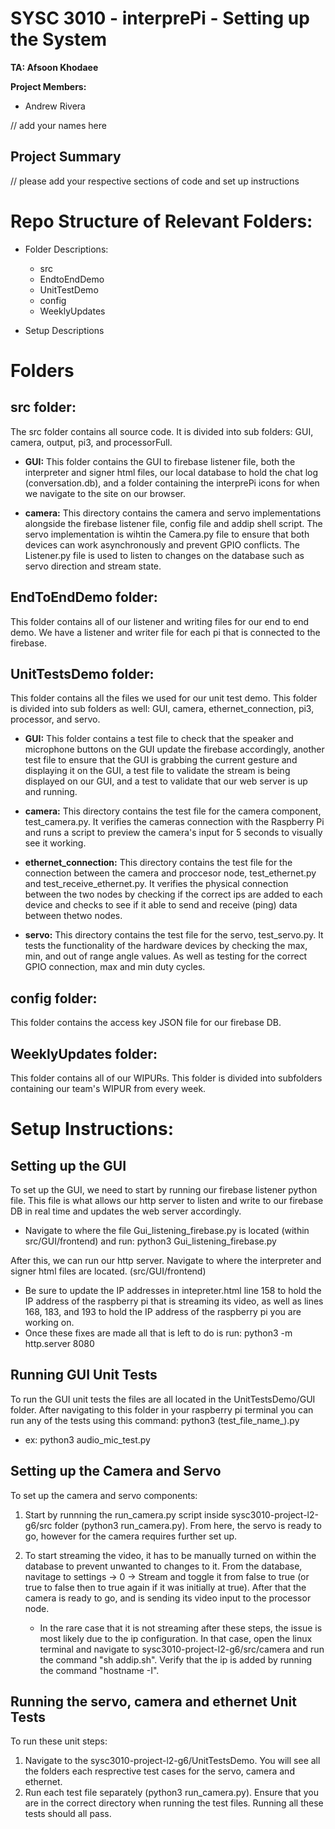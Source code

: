 # SYSC 3010 - interprePi - Setting up the System
**TA: Afsoon Khodaee**

**Project Members:**
- Andrew Rivera

// add your names here

## Project Summary

// please add your respective sections of code and set up instructions

# Repo Structure of Relevant Folders:
  - Folder Descriptions:
      - src
      - EndtoEndDemo
      - UnitTestDemo
      - config
      - WeeklyUpdates
    
  - Setup Descriptions

# Folders
## src folder:
The src folder contains all source code. It is divided into sub folders: GUI, camera, output, pi3, and processorFull. 
- **GUI:** This folder contains the GUI to firebase listener file, both the interpreter and signer html files, our local database to hold the chat log (conversation.db), and a folder containing the interprePi icons for when we navigate to the site on our browser.

- **camera:** This directory contains the camera and servo implementations alongside the firebase listener file, config file and addip shell script. The servo implementation is wihtin the Camera.py file to ensure that both devices can work asynchronously and prevent GPIO conflicts. The Listener.py file is used to listen to changes on the database such as servo direction and stream state.

## EndToEndDemo folder:
This folder contains all of our listener and writing files for our end to end demo. We have a listener and writer file for each pi that is connected to the firebase. 

## UnitTestsDemo folder:
This folder contains all the files we used for our unit test demo. This folder is divided into sub folders as well: GUI, camera, ethernet_connection, pi3, processor, and servo. 
- **GUI:** This folder contains a test file to check that the speaker and microphone buttons on the GUI update the firebase accordingly, another test file to ensure that the GUI is grabbing the current gesture and displaying it on the GUI, a test file to validate the stream is being displayed on our GUI, and a test to validate that our web server is up and running.

- **camera:** This directory contains the test file for the camera component, test_camera.py. It verifies the cameras connection with the Raspberry Pi and runs a script to preview the camera's input for 5 seconds to visually see it working.

- **ethernet_connection:** This directory contains the test file for the connection between the camera and proccesor node, test_ethernet.py and test_receive_ethernet.py. It verifies the physical connection between the two nodes by checking if the correct ips are added to each device and checks to see if it able to send and receive (ping) data between thetwo nodes.

- **servo:** This directory contains the test file for the servo, test_servo.py. It tests the functionality of the hardware devices by checking the max, min, and out of range angle values. As well as testing for the correct GPIO connection, max and min duty cycles. 

## config folder:
This folder contains the access key JSON file for our firebase DB.

## WeeklyUpdates folder:
This folder contains all of our WIPURs. This folder is divided into subfolders containing our team's WIPUR from every week.

# Setup Instructions:

## Setting up the GUI

To set up the GUI, we need to start by running our firebase listener python file. This file is what allows our http server to listen and write to our firebase DB in real time and updates the web server accordingly. 
- Navigate to where the file Gui_listening_firebase.py is located (within src/GUI/frontend) and run: python3 Gui_listening_firebase.py

After this, we can run our http server. Navigate to where the interpreter and signer html files are located. (src/GUI/frontend)
- Be sure to update the IP addresses in intepreter.html line 158 to hold the IP address of the raspberry pi that is streaming its video, as well as lines 168, 183, and 193 to hold the IP address of the raspberry pi you are working on.
- Once these fixes are made all that is left to do is run: python3 -m http.server 8080

## Running GUI Unit Tests

To run the GUI unit tests the files are all located in the UnitTestsDemo/GUI folder. After navigating to this folder in your raspberry pi terminal you can run any of the tests using this command:
python3 (test_file_name_).py
- ex: python3 audio_mic_test.py

## Setting up the Camera and Servo

To set up the camera and servo components:
1. Start by runnning the run_camera.py script inside sysc3010-project-l2-g6/src folder (python3 run_camera.py). From here, the servo is ready to go, however for the camera requires further set up.
2. To start streaming the video, it has to be manually turned on within the database to prevent unwanted to changes to it. From the database, navitage to settings -> 0 -> Stream and toggle it from false to true (or true to false then to true again if it was initially at true). After that the camera is ready to go, and is sending its video input to the processor node.
   
    - In the rare case that it is not streaming after these steps, the issue is most likely due to the ip configuration. In that case, open the linux terminal and navigate to sysc3010-project-l2-g6/src/camera and run the command "sh addip.sh". Verify that the ip is added by running the command "hostname -I".
  
## Running the servo, camera and ethernet Unit Tests

To run these unit steps:
1. Navigate to the sysc3010-project-l2-g6/UnitTestsDemo. You will see all the folders each resprective test cases for the servo, camera and ethernet.
2. Run each test file separately (python3 run_camera.py). Ensure that you are in the correct directory when running the test files. 
Running all these tests should all pass. 

  
